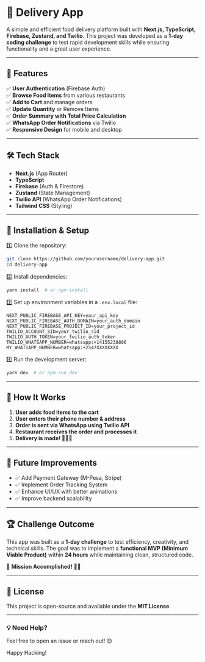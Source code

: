 # 🚀 Delivery App

A simple and efficient food delivery platform built with **Next.js, TypeScript, Firebase, Zustand, and Twilio**. This project was developed as a **1-day coding challenge** to test rapid development skills while ensuring functionality and a great user experience.

---

## 📌 Features

✅ **User Authentication** (Firebase Auth)  
✅ **Browse Food Items** from various restaurants  
✅ **Add to Cart** and manage orders  
✅ **Update Quantity** or Remove Items  
✅ **Order Summary with Total Price Calculation**  
✅ **WhatsApp Order Notifications** via Twilio  
✅ **Responsive Design** for mobile and desktop  

---

## 🛠️ Tech Stack

- **Next.js** (App Router)
- **TypeScript**
- **Firebase** (Auth & Firestore)
- **Zustand** (State Management)
- **Twilio API** (WhatsApp Order Notifications)
- **Tailwind CSS** (Styling)

---

## 🔧 Installation & Setup

1️⃣ Clone the repository:
```bash
git clone https://github.com/yourusername/delivery-app.git
cd delivery-app
```

2️⃣ Install dependencies:
```bash
yarn install  # or npm install
```

3️⃣ Set up environment variables in a `.env.local` file:
```env
NEXT_PUBLIC_FIREBASE_API_KEY=your_api_key
NEXT_PUBLIC_FIREBASE_AUTH_DOMAIN=your_auth_domain
NEXT_PUBLIC_FIREBASE_PROJECT_ID=your_project_id
TWILIO_ACCOUNT_SID=your_twilio_sid
TWILIO_AUTH_TOKEN=your_twilio_auth_token
TWILIO_WHATSAPP_NUMBER=whatsapp:+14155238886
MY_WHATSAPP_NUMBER=whatsapp:+2547XXXXXXXX
```

4️⃣ Run the development server:
```bash
yarn dev  # or npm run dev
```

---

## 📱 How It Works

1. **User adds food items to the cart**
2. **User enters their phone number & address**
3. **Order is sent via WhatsApp using Twilio API**
4. **Restaurant receives the order and processes it**
5. **Delivery is made! 🚴‍♂️💨**

---

## 📌 Future Improvements

- ✅ Add Payment Gateway (M-Pesa, Stripe)
- ✅ Implement Order Tracking System
- ✅ Enhance UI/UX with better animations
- ✅ Improve backend scalability

---

## 🏆 Challenge Outcome

This app was built as a **1-day challenge** to test efficiency, creativity, and technical skills. The goal was to implement a **functional MVP (Minimum Viable Product)** within **24 hours** while maintaining clean, structured code.

🚀 **Mission Accomplished!** 💪🔥

---

## 📝 License

This project is open-source and available under the **MIT License**.

---

### 💡 Need Help?
Feel free to open an issue or reach out! 😊

Happy Hacking!
